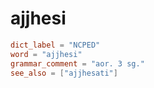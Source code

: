 # ajjhesi

``` toml
dict_label = "NCPED"
word = "ajjhesi"
grammar_comment = "aor. 3 sg."
see_also = ["ajjhesati"]
```

